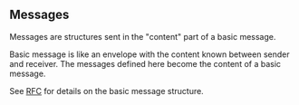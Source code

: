 ## Messages

Messages are structures sent in the "content" part of a basic message.  

Basic message is like an envelope with the content known between sender and receiver.
The messages defined here become the content of a basic message.

See [RFC](https://github.com/hyperledger/aries-rfcs/tree/master/features/0095-basic-message)
for details on the basic message structure.

